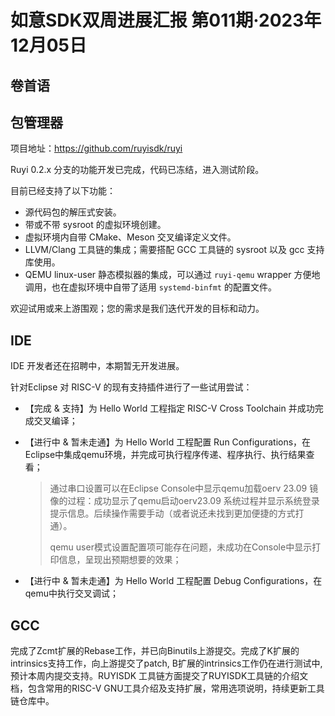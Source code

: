# 如意SDK双周进展汇报  第011期·2023年12月05日

## 卷首语


## 包管理器

项目地址：https://github.com/ruyisdk/ruyi

Ruyi 0.2.x 分支的功能开发已完成，代码已冻结，进入测试阶段。

目前已经支持了以下功能：

* 源代码包的解压式安装。
* 带或不带 sysroot 的虚拟环境创建。
* 虚拟环境内自带 CMake、Meson 交叉编译定义文件。
* LLVM/Clang 工具链的集成；需要搭配 GCC 工具链的 sysroot 以及 gcc 支持库使用。
* QEMU linux-user 静态模拟器的集成，可以通过 `ruyi-qemu` wrapper 方便地调用，也在虚拟环境中自带了适用 `systemd-binfmt` 的配置文件。

欢迎试用或来上游围观；您的需求是我们迭代开发的目标和动力。

## IDE

IDE 开发者还在招聘中，本期暂无开发进展。



针对Eclipse 对 RISC-V 的现有支持插件进行了一些试用尝试：

- 【完成 & 支持】为 Hello World 工程指定 RISC-V Cross Toolchain 并成功完成交叉编译；

- 【进行中 & 暂未走通】为 Hello World 工程配置 Run Configurations，在Eclipse中集成qemu环境，并完成可执行程序传递、程序执行、执行结果查看；

  > 通过串口设置可以在Eclipse Console中显示qemu加载oerv 23.09 镜像的过程：成功显示了qemu启动oerv23.09 系统过程并显示系统登录提示信息。后续操作需要手动（或者说还未找到更加便捷的方式打通）。
  >
  > qemu user模式设置配置项可能存在问题，未成功在Console中显示打印信息，呈现出预期想要的效果；

- 【进行中 & 暂未走通】为 Hello World 工程配置 Debug Configurations，在qemu中执行交叉调试；

 


## GCC
完成了Zcmt扩展的Rebase工作，并已向Binutils上游提交。完成了K扩展的intrinsics支持工作，向上游提交了patch, B扩展的intrinsics工作仍在进行测试中,预计本周内提交支持。RUYISDK 工具链方面提交了RUYISDK工具链的介绍文档，包含常用的RISC-V GNU工具介绍及支持扩展，常用选项说明，持续更新工具链仓库中。
